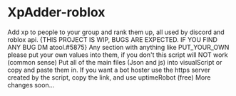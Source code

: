 # XpAdder-roblox
Add xp to people to your group and rank them up, all used by discord and roblox api. {THIS PROJECT IS WIP, BUGS ARE EXPECTED. IF YOU FIND ANY BUG DM atool.#5875}
Any section with anything like PUT_YOUR_OWN please put your own values into them, if you don't this script will NOT work (common sense)
Put all of the main files (Json and js) into visualScript or copy and paste them in. 
If you want a bot hoster use the https server created by the script, copy the link, and use uptimeRobot (free)
More changes soon...
